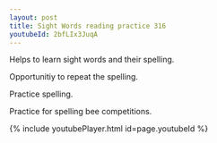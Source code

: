 ```yaml
---
layout: post
title: Sight Words reading practice 316
youtubeId: 2bfLIx3JuqA
---
```

 
 
Helps to learn sight words and their spelling.

Opportunitiy to repeat the spelling. 

Practice spelling. 
 
Practice for spelling bee competitions. 
 
{% include youtubePlayer.html id=page.youtubeId %}
 
 
